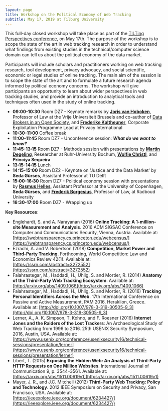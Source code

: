 ```yaml
---
layout: page
title: Workshop on the Political Economy of Web Tracking
subtitle: May 17, 2019 at Tilburg University
---
```


This full-day closed workshop will take place as part of the [TILTing Perspectives conference](http://www.tilburguniversity.edu/research/institutes-and-research-groups/tilt/events/tilting-perspectives/), on May 17th. The purpose of the workshop is to scope the state of the art in web tracking research in order to understand what findings from existing studies in the technical/computer science domain can tell us about the political economy of the data market.

Participants will include scholars and practitioners working on web tracking research, tool development, privacy advocacy, and social scientific, economic or legal studies of online tracking. The main aim of the session is to scope the state of the art and to formulate a future research agenda informed by political economy concerns. The workshop will give participants an opportunity to learn about wider perspectives in web tracking studies, and provide an introduction to analytical tools and techniques often used in the study of online tracking.

- **09:00-10:30** Room DZ7 - Keynote remarks by [**Joris van Hoboken**](http://www.jorisvanhoboken.nl/), Professor of Law at the Vrije Universiteit Brussels and co-author of [Data Brokers in an Open Society](https://www.opensocietyfoundations.org/reports/data-brokers-open-society), and [**Frederike Kaltheuner**](https://privacyinternational.org/people/914/frederike-kaltheuner), Corporate Exploitation Programme Lead at Privacy International    
- **10:30-11:00** Coffee break  
- **11:00-11:45** Room DZ7 - Unconference session: **_What do we want to know?_**  
- **11:45-13:15** Room DZ7 - Methods session with presentations by [**Martin Degeling**](https://martin.degeling.com/), Researcher at Ruhr-University Bochum, [**Wolfie Christl**](https://wolfie.crackedlabs.org), and **Princiya Sequeira**   
- **13:15-14:15** Lunch  
- **14:15-15:00** Room DZ2 - Keynote on 'Justice and the Data Market' by **Seda Gürses**, Assistant Professor at TU Delft  
- **15:00-16:30** Room DZ7 - Political economy session with presentations by [**Rasmus Helles**](https://mcc.ku.dk/staff/?pure=en/persons/149580), Assistant Professor at the University of Copenhagen, **Seda Gürses**, and [**Frederik Borgesius**](https://www.ivir.nl/employee/zuiderveen-borgesius), Professor of Law, at Radboud University  
- **16:30-17:00** Room DZ7 - Wrapping up

**Key Resources**:
- Englehardt, S. and A. Narayanan (2016) **Online Tracking: A 1-million-site Measurement and Analysis**. 2016 ACM SIGSAC Conference on Computer and Communications Security, Vienna, Austria. Available at: [https://webtransparency.cs.princeton.edu/webcensus/](https://webtransparency.cs.princeton.edu/webcensus/)
- Ezrachi, A. and V. Robertson (2018) **Competition, Market Power and Third-Party Tracking**. Forthcoming, World Competition: Law and Economics Review 42(1). Available at: [https://ssrn.com/abstract=3272552](https://ssrn.com/abstract=3272552)
- Falahrastegar, M., Haddadi, H., Uhlig, S. and Mortier, R. (2014) **Anatomy of the Third-Party Web Tracking Ecosystem**. Available at: [http://arxiv.org/abs/1409.1066](http://arxiv.org/abs/1409.1066)
- Falahrastegar, M., Haddadi, H., Uhlig, S. and Mortier, R. (2016) **Tracking Personal Identifiers Across the Web**. 17th International Conference on Passive and Active Measurement, PAM 2016, Heraklion, Greece. Available at: [http://doi.org/10.1007/978-3-319-30505-9_3](http://doi.org/10.1007/978-3-319-30505-9_3)
- Lerner, A., A. K. Simpson, T. Kohno, and F. Roesner (2016) **Internet Jones and the Raiders of the Lost Trackers**: An Archaeological Study of Web Tracking from 1996 to 2016. 25th USENIX Security Symposium, 2016, Austin, USA. Available at: [https://www.usenix.org/conference/usenixsecurity16/technical-sessions/presentation/lerner](https://www.usenix.org/conference/usenixsecurity16/technical-sessions/presentation/lerner)
- Libert, T. (2015) **Exposing the Hidden Web: An Analysis of Third-Party HTTP Requests on One Million Websites**. International Journal of Communication 9, p. 3544–3561. Available at: [https://arxiv.org/abs/1511.00619v1](https://arxiv.org/abs/1511.00619v1)
- Mayer, J. R., and J.C. Mitchell (2012) **Third-Party Web Tracking: Policy and Technology**. 2012 IEEE Symposium on Security and Privacy, San Francisco, USA. Available at: [https://ieeexplore.ieee.org/document/6234427/](https://ieeexplore.ieee.org/document/6234427/)
